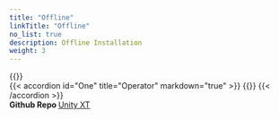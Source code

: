 ```yaml
---
title: "Offline"
linkTitle: "Offline"
no_list: true
description: Offline Installation
weight: 3
--- 
```

{{<include  file="content/v2/getting-started/installation/offline/dependencies.md" >}}
<br>
{{< accordion id="One" title="Operator" markdown="true" >}} 
{{<include  file="content/v2/getting-started/installation/offline/operator.md" suffix="1">}}
{{< /accordion >}}
<br> 
<strong>Github Repo </strong>[Unity XT](https://github.com/dell/csi-unity)